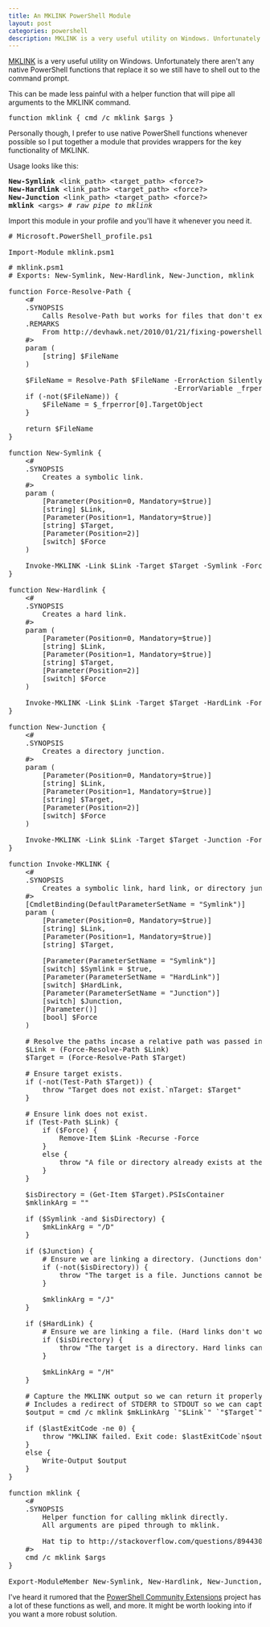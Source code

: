 ```yaml
---
title: An MKLINK PowerShell Module
layout: post
categories: powershell
description: MKLINK is a very useful utility on Windows. Unfortunately there aren't any native PowerShell functions that replace it so we still have to shell out to the command prompt. This can be made less painful with a helper function that will pipe all arguments to the MKLINK command. Personally though, I prefer to use native PowerShell functions whenever possible so I put together a module that provides wrappers for the key functionality of MKLINK.
---
```

[MKLINK][1] is a very useful utility on Windows. Unfortunately there aren't any native PowerShell functions that replace it so we still have to shell out to the command prompt.

This can be made less painful with a helper function that will pipe all arguments to the MKLINK command.

<pre data-language="powershell">
function mklink { cmd /c mklink $args }
</pre>

Personally though, I prefer to use native PowerShell functions whenever possible so I put together a module that provides wrappers for the key functionality of MKLINK.

Usage looks like this:

<pre>
<b>New-Symlink</b> &lt;link_path&gt; &lt;target_path&gt; &lt;force?&gt;
<b>New-Hardlink</b> &lt;link_path&gt; &lt;target_path&gt; &lt;force?&gt;
<b>New-Junction</b> &lt;link_path&gt; &lt;target_path&gt; &lt;force?&gt;
<b>mklink</b> &lt;args&gt; <i># raw pipe to mklink</i>
</pre>

Import this module in your profile and you'll have it whenever you need it.

<pre data-language="powershell">
# Microsoft.PowerShell_profile.ps1

Import-Module mklink.psm1
</pre>

<pre data-language="powershell">
# mklink.psm1
# Exports: New-Symlink, New-Hardlink, New-Junction, mklink

function Force-Resolve-Path {
    &lt;#
    .SYNOPSIS
        Calls Resolve-Path but works for files that don't exist.
    .REMARKS
        From http://devhawk.net/2010/01/21/fixing-powershells-busted-resolve-path-cmdlet/
    #&gt;
    param (
        [string] $FileName
    )
    
    $FileName = Resolve-Path $FileName -ErrorAction SilentlyContinue `
                                       -ErrorVariable _frperror
    if (-not($FileName)) {
        $FileName = $_frperror[0].TargetObject
    }
    
    return $FileName
}

function New-Symlink {
    &lt;#
    .SYNOPSIS
        Creates a symbolic link.
    #&gt;
    param (
        [Parameter(Position=0, Mandatory=$true)]
        [string] $Link,
        [Parameter(Position=1, Mandatory=$true)]
        [string] $Target,
        [Parameter(Position=2)]
        [switch] $Force
    )

    Invoke-MKLINK -Link $Link -Target $Target -Symlink -Force $Force
}

function New-Hardlink {
    &lt;#
    .SYNOPSIS
        Creates a hard link.
    #&gt;
    param (
        [Parameter(Position=0, Mandatory=$true)]
        [string] $Link,
        [Parameter(Position=1, Mandatory=$true)]
        [string] $Target,
        [Parameter(Position=2)]
        [switch] $Force
    )

    Invoke-MKLINK -Link $Link -Target $Target -HardLink -Force $Force
}

function New-Junction {
    &lt;#
    .SYNOPSIS
        Creates a directory junction.
    #&gt;
    param (
        [Parameter(Position=0, Mandatory=$true)]
        [string] $Link,
        [Parameter(Position=1, Mandatory=$true)]
        [string] $Target,
        [Parameter(Position=2)]
        [switch] $Force
    )

    Invoke-MKLINK -Link $Link -Target $Target -Junction -Force $Force
}

function Invoke-MKLINK {
    &lt;#
    .SYNOPSIS
        Creates a symbolic link, hard link, or directory junction.
    #&gt;
    [CmdletBinding(DefaultParameterSetName = "Symlink")]
    param (
        [Parameter(Position=0, Mandatory=$true)]
        [string] $Link,
        [Parameter(Position=1, Mandatory=$true)]
        [string] $Target,

        [Parameter(ParameterSetName = "Symlink")]
        [switch] $Symlink = $true,
        [Parameter(ParameterSetName = "HardLink")]
        [switch] $HardLink,
        [Parameter(ParameterSetName = "Junction")]
        [switch] $Junction,
        [Parameter()]
        [bool] $Force
    )
    
    # Resolve the paths incase a relative path was passed in.
    $Link = (Force-Resolve-Path $Link)
    $Target = (Force-Resolve-Path $Target)

    # Ensure target exists.
    if (-not(Test-Path $Target)) {
        throw "Target does not exist.`nTarget: $Target"
    }

    # Ensure link does not exist.
    if (Test-Path $Link) {
        if ($Force) {
            Remove-Item $Link -Recurse -Force
        }
        else {
            throw "A file or directory already exists at the link path.`nLink: $Link"
        }
    }

    $isDirectory = (Get-Item $Target).PSIsContainer
    $mklinkArg = ""

    if ($Symlink -and $isDirectory) {
        $mkLinkArg = "/D"
    }

    if ($Junction) {
        # Ensure we are linking a directory. (Junctions don't work for files.)
        if (-not($isDirectory)) {
            throw "The target is a file. Junctions cannot be created for files.`nTarget: $Target"
        }

        $mklinkArg = "/J"
    }

    if ($HardLink) {
        # Ensure we are linking a file. (Hard links don't work for directories.)
        if ($isDirectory) {
            throw "The target is a directory. Hard links cannot be created for directories.`nTarget: $Target"
        }

        $mkLinkArg = "/H"
    }

    # Capture the MKLINK output so we can return it properly.
    # Includes a redirect of STDERR to STDOUT so we can capture it as well.
    $output = cmd /c mklink $mkLinkArg `"$Link`" `"$Target`" 2>&1

    if ($lastExitCode -ne 0) {
        throw "MKLINK failed. Exit code: $lastExitCode`n$output"
    }
    else {
        Write-Output $output
    }
}

function mklink {
    &lt;#
    .SYNOPSIS
        Helper function for calling mklink directly.
        All arguments are piped through to mklink.
        
        Hat tip to http://stackoverflow.com/questions/894430/powershell-hard-and-soft-links#comment9823010_5549583
    #&gt;
    cmd /c mklink $args
}

Export-ModuleMember New-Symlink, New-Hardlink, New-Junction, mklink
</pre>

I've heard it rumored that the [PowerShell Community Extensions](http://pscx.codeplex.com/) project has a lot of these functions as well, and more. It might be worth looking into if you want a more robust solution.

  [1]: http://technet.microsoft.com/en-us/library/cc753194(v=WS.10).aspx